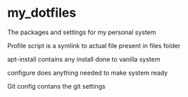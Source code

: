 my_dotfiles
=========

The packages and settings for my personal system

Profile script is a symlink to actual file present in files folder

apt-install contains any install done to vanilla system

configure does anything needed to make system ready

Git config contans the git settings

